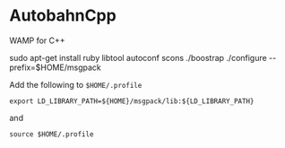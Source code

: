 AutobahnCpp
===========

WAMP for C++


sudo apt-get install ruby libtool autoconf scons
./boostrap
./configure --prefix=$HOME/msgpack



Add the following to `$HOME/.profile`

```shell
export LD_LIBRARY_PATH=${HOME}/msgpack/lib:${LD_LIBRARY_PATH}
```

and

```shell
source $HOME/.profile
```
